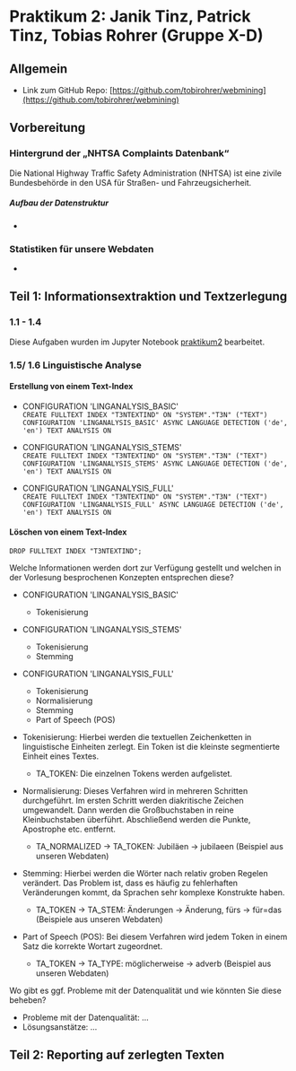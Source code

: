 # Praktikum 2: Janik Tinz, Patrick Tinz, Tobias Rohrer (Gruppe X-D)

## Allgemein
* Link zum GitHub Repo: [https://github.com/tobirohrer/webmining](https://github.com/tobirohrer/webmining)

## Vorbereitung 
### Hintergrund der „NHTSA Complaints Datenbank“ 
Die National Highway Traffic Safety Administration (NHTSA) ist eine zivile Bundesbehörde in den USA für Straßen- und Fahrzeugsicherheit. 
##### Aufbau der Datenstruktur
*
### Statistiken für unsere Webdaten
* 

## Teil 1: Informationsextraktion und Textzerlegung
### 1.1 - 1.4
Diese Aufgaben wurden im Jupyter Notebook [praktikum2](https://github.com/tobirohrer/webmining/blob/master/praktikum2/praktikum2.ipynb) bearbeitet.  

### 1.5/ 1.6 Linguistische Analyse
#### Erstellung von einem Text-Index 
* CONFIGURATION 'LINGANALYSIS_BASIC'   
```CREATE FULLTEXT INDEX "T3NTEXTIND" ON "SYSTEM"."T3N" ("TEXT") CONFIGURATION 'LINGANALYSIS_BASIC' ASYNC LANGUAGE DETECTION ('de', 'en') TEXT ANALYSIS ON```

* CONFIGURATION 'LINGANALYSIS_STEMS'   
```CREATE FULLTEXT INDEX "T3NTEXTIND" ON "SYSTEM"."T3N" ("TEXT") CONFIGURATION 'LINGANALYSIS_STEMS' ASYNC LANGUAGE DETECTION ('de', 'en') TEXT ANALYSIS ON```

* CONFIGURATION 'LINGANALYSIS_FULL'   
```CREATE FULLTEXT INDEX "T3NTEXTIND" ON "SYSTEM"."T3N" ("TEXT") CONFIGURATION 'LINGANALYSIS_FULL' ASYNC LANGUAGE DETECTION ('de', 'en') TEXT ANALYSIS ON```

#### Löschen von einem Text-Index   
```DROP FULLTEXT INDEX "T3NTEXTIND";```

Welche Informationen werden dort zur Verfügung gestellt und welchen in der Vorlesung besprochenen Konzepten entsprechen diese? 
* CONFIGURATION 'LINGANALYSIS_BASIC'
    * Tokenisierung
* CONFIGURATION 'LINGANALYSIS_STEMS'
    * Tokenisierung
    * Stemming
* CONFIGURATION 'LINGANALYSIS_FULL'
    * Tokenisierung
    * Normalisierung
    * Stemming
    * Part of Speech (POS)

* Tokenisierung: Hierbei werden die textuellen Zeichenketten in linguistische Einheiten zerlegt. Ein Token ist die kleinste segmentierte Einheit eines Textes.
    * TA_TOKEN: Die einzelnen Tokens werden aufgelistet.
* Normalisierung: Dieses Verfahren wird in mehreren Schritten durchgeführt. Im ersten Schritt werden diakritische Zeichen umgewandelt. Dann werden die Großbuchstaben in reine Kleinbuchstaben überführt. Abschließend werden die Punkte, Apostrophe etc. entfernt. 
    * TA_NORMALIZED -> TA_TOKEN: Jubiläen -> jubilaeen (Beispiel aus unseren Webdaten)
* Stemming: Hierbei werden die Wörter nach relativ groben Regelen verändert. Das Problem ist, dass es häufig zu fehlerhaften Veränderungen kommt, da Sprachen sehr komplexe Konstrukte haben.
    * TA_TOKEN -> TA_STEM: Änderungen -> Änderung, fürs -> für=das (Beispiele aus unseren Webdaten)
* Part of Speech (POS): Bei diesem Verfahren wird jedem Token in einem Satz die korrekte Wortart zugeordnet. 
    * TA_TOKEN -> TA_TYPE: möglicherweise -> adverb (Beispiel aus unseren Webdaten)

Wo gibt es ggf. Probleme mit der Datenqualität und wie könnten Sie diese beheben? 
* Probleme mit der Datenqualität: ...
* Lösungsanstätze: ...

## Teil 2: Reporting auf zerlegten Texten